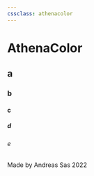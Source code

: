 ```yaml
---
cssclass: athenacolor
---
```

# AthenaColor
## a
### b
#### c
##### d
###### e 
Made by Andreas Sas 2022